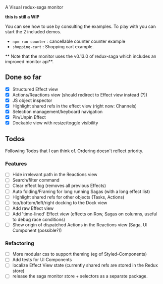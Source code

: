 
A Visual redux-saga monitor

**this is still a WIP**

You can see how to use by consulting the examples. To play with you can start the
2 included demos.

- `npm run counter` : cancellable counter counter example
- `shopping-cart`   : Shopping cart example.

** Note that the monitor uses the v0.13.0 of redux-saga which includes an improved
monitor api**. 

## Done so far

- [x] Structured Effect view
- [x] Actions/Reactions view (should redirect to Effect view instead (?))
- [x] JS object inspector
- [x] Highlight shared refs in the effect view (right now: Channels)
- [x] Selection management/keyboard navigation
- [x] Pin/Unpin Effect
- [x] Dockable view with resize/toggle visibility

## Todos

Following Todos that I can think of. Ordering doesn't reflect priority.

### Features

- [ ] Hide irrelevant path in the Reactions view
- [ ] Search/filter command
- [ ] Clear effect log (removes all previous Effects)
- [ ] Auto folding/Framing for long running Sagas (with a long effect list)
- [ ] Highlight shared refs for other objects (Tasks, Actions)
- [ ] top/bottom/left/right docking to the Dock view
- [ ] Add raw Effect view
- [ ] Add 'time-lined' Effect view (effects on Row, Sagas on columns, useful to debug race conditions)
- [ ] Show origin of dispatched Actions in the Reactions view (Saga, UI Component (possible?))

### Refactoring

- [ ] More modular css to support theming (eg of Styled-Components)
- [ ] Add tests for UI Components
- [ ] localize Effect View state (currently shared refs are stored in the Redux store)
- [ ] release the saga monitor store + selectors as a separate package.
